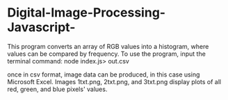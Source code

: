 # Digital-Image-Processing-Javascript-

This program converts an array of RGB values into a histogram, where values can be compared by frequency.
To use the program, input the terminal command: node index.js> out.csv  

once in csv format, image data can be produced, in this case using Microsoft Excel.  Images 1txt.png, 2txt.png, and 3txt.png display plots of all red, green, and blue pixels' values.
